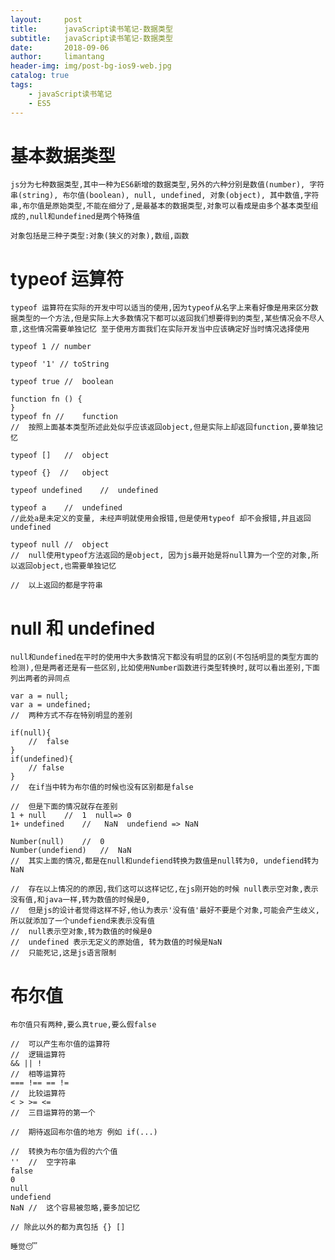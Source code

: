 ```yaml
---
layout:     post
title:      javaScript读书笔记-数据类型
subtitle:   javaScript读书笔记-数据类型
date:       2018-09-06
author:     limantang
header-img: img/post-bg-ios9-web.jpg
catalog: true
tags:
    - javaScript读书笔记
    - ES5
---
```

# 基本数据类型

``js分为七种数据类型,其中一种为ES6新增的数据类型,另外的六种分别是数值(number), 字符串(string), 布尔值(boolean), null, undefined, 对象(object),
其中数值,字符串,布尔值是原始类型,不能在细分了,是最基本的数据类型,对象可以看成是由多个基本类型组成的,null和undefined是两个特殊值
``

``对象包括是三种子类型:对象(狭义的对象),数组,函数
``

# typeof 运算符
``typeof 运算符在实际的开发中可以适当的使用,因为typeof从名字上来看好像是用来区分数据类型的一个方法,但是实际上大多数情况下都可以返回我们想要得到的类型,某些情况会不尽人意,这些情况需要单独记忆
至于使用方面我们在实际开发当中应该确定好当时情况选择使用
``
```
typeof 1 // number

typeof '1' // toString

typeof true //  boolean

function fn () {
}
typeof fn //    function 
//  按照上面基本类型所述此处似乎应该返回object,但是实际上却返回function,要单独记忆

typeof []   //  object

typeof {}  //   object

typeof undefined    //  undefined

typeof a    //  undefined
//此处a是未定义的变量, 未经声明就使用会报错,但是使用typeof 却不会报错,并且返回undefined

typeof null //  object
//  null使用typeof方法返回的是object, 因为js最开始是将null算为一个空的对象,所以返回object,也需要单独记忆

//  以上返回的都是字符串
```

# null 和 undefined

``null和undefined在平时的使用中大多数情况下都没有明显的区别(不包括明显的类型方面的检测),但是两者还是有一些区别,比如使用Number函数进行类型转换时,就可以看出差别,下面列出两者的异同点
``
```
var a = null;
var a = undefined;
//  两种方式不存在特别明显的差别

if(null){
    //  false
}
if(undefined){
    // false
}
//  在if当中转为布尔值的时候也没有区别都是false

//  但是下面的情况就存在差别
1 + null    //  1  null=> 0
1+ undefined    //   NaN  undefiend => NaN

Number(null)    //  0
Number(undefiend)   //  NaN
//  其实上面的情况,都是在null和undefiend转换为数值是null转为0, undefiend转为NaN

//  存在以上情况的的原因,我们这可以这样记忆,在js刚开始的时候 null表示空对象,表示没有值,和java一样,转为数值的时候是0, 
//  但是js的设计者觉得这样不好,他认为表示'没有值'最好不要是个对象,可能会产生歧义,所以就添加了一个undefiend来表示没有值
//  null表示空对象,转为数值的时候是0 
//  undefined 表示无定义的原始值, 转为数值的时候是NaN
//  只能死记,这是js语言限制
```

# 布尔值

``布尔值只有两种,要么真true,要么假false
``
```
//  可以产生布尔值的运算符
//  逻辑运算符
&& || !
//  相等运算符
=== !== == !=
//  比较运算符
< > >= <=
//  三目运算符的第一个

//  期待返回布尔值的地方 例如 if(...)

//  转换为布尔值为假的六个值
''  //  空字符串
false
0
null
undefiend
NaN //  这个容易被忽略,要多加记忆

// 除此以外的都为真包括 {} []
```

``睡觉😴
``